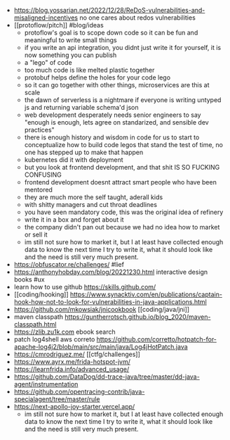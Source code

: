 - https://blog.yossarian.net/2022/12/28/ReDoS-vulnerabilities-and-misaligned-incentives no one cares about redos vulnerabilities
- [[protoflow/pitch]] #blog/ideas
	- protoflow's goal is to scope down code so it can be fun and meaningful to write small things
	- if you write an api integration, you didnt just write it for yourself, it is now something you can publish
	- a "lego" of code
	- too much code is like melted plastic together
	- protobuf helps define the holes for your code lego
	- so it can go together with other things, microservices are this at scale
	- the dawn of serverless is a nightmare if everyone is writing untyped js and returning variable schema'd json
	- web development desperately needs senior engineers to say "enough is enough, lets agree on standarized, and sensible dev practices"
	- there is enough history and wisdom in code for us to start to conceptualize how to build code legos that stand the test of time, no one has stepped up to make that happen
	- kubernetes did it with deployment
	- but you look at frontend development, and that shit IS SO FUCKING CONFUSING
	- frontend development doesnt attract smart people who have been mentored
	- they are much more the self taught, aderall kids
	- with shitty managers and cut throat deadlines
	- you have seen mandatory code, this was the original idea of refinery
	- write it in a box and forget about it
	- the company didn't pan out because we had no idea how to market or sell it
	- im still not sure how to market it, but I at least have collected enough data to know the next time I try to write it, what it should look like and the need is still very much present.
- https://obfuscator.re/challenges/ #lief
- https://anthonyhobday.com/blog/20221230.html interactive design books #ux
- learn how to use github https://skills.github.com/
- [[coding/hooking]] https://www.synacktiv.com/en/publications/captain-hook-how-not-to-look-for-vulnerabilities-in-java-applications.html
- https://github.com/mkowsiak/jnicookbook [[coding/java/jni]]
- maven classpath https://guntherrotsch.github.io/blog_2020/maven-classpath.html
- https://zlib.zu1k.com ebook search
- patch log4shell aws correto https://github.com/corretto/hotpatch-for-apache-log4j2/blob/main/src/main/java/Log4jHotPatch.java
- https://cmrodriguez.me/ [[ctfg/challenges]]
- https://www.ayrx.me/frida-hotspot-jvm/
- https://learnfrida.info/advanced_usage/
- https://github.com/DataDog/dd-trace-java/tree/master/dd-java-agent/instrumentation
- https://github.com/opentracing-contrib/java-specialagent/tree/master/rule
- https://next-apollo-joy-starter.vercel.app/
	- im still not sure how to market it, but I at least have collected enough data to know the next time I try to write it, what it should look like and the need is still very much present.